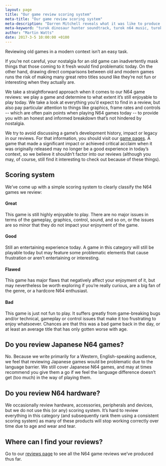 ```yaml
---
layout: page
title: "Our game review scoring system"
meta-title: "Our game review scoring system"
meta-description: "Darren Mitchell reveals what it was like to produce the soundtrack to Turok: Dinosaur Hunter for the Nintendo 64"
meta-keyword: "turok dinosaur hunter soundtrack, turok n64 music, turok n64, darren mitchell turok, making of turok"
author: "Martin Watts"
date: 2017-3-5 10:00:00 +0100
---
```


Reviewing old games in a modern context isn’t an easy task.

If you’re not careful, your nostalgia for an old game can inadvertently mask things that those coming to it fresh would find problematic today. On the other hand, drawing direct comparisons between old and modern games runs the risk of making many great retro titles sound like they’re not fun or interesting when they actually are.

We take a straightforward approach when it comes to our N64 game reviews: we play a game and determine to what extent it’s still enjoyable to play today. We take a look at everything you’d expect to find in a review, but also pay particular attention to things like graphics, frame rates and controls -- which are often pain points when playing N64 games today -- to provide you with an honest and informed breakdown that’s not hindered by nostalgia.

We try to avoid discussing a game’s development history, impact or legacy in our reviews. For that information, you should visit our [game pages](/games.html). A game that made a significant impact or achieved critical acclaim when it was originally released may no longer be a good experience in today’s context, so we believe it shouldn’t factor into our reviews (although you may, of course, still find it interesting to check out because of these things).

## Scoring system ##

We’ve come up with a simple scoring system to clearly classify the N64 games we review:

<h4>Great</h4>
<div class="score score--explained">
  <div class="score__great"></div>
</div>
<p>This game is still highly enjoyable to play. There are no major issues in terms of the gameplay, graphics, control, sound, and so on, or the issues are so minor that they do not impact your enjoyment of the game.</p>
<h4>Good</h4>
<div class="score score--explained">
  <div class="score__good"></div>
</div>
<p>Still an entertaining experience today. A game in this category will still be playable today but may feature some problematic elements that cause frustration or aren’t entertaining or interesting.</p>
<h4>Flawed</h4>
<div class="score score--explained">
  <div class="score__flawed"></div>
</div>
<p>This game has major flaws that negatively affect your enjoyment of it, but may nevertheless be worth exploring if you’re really curious, are a big fan of the genre, or a hardcore N64 enthusiast.</p>
<h4>Bad</h4>
<div class="score score--explained">
  <div class="score__bad"></div>
</div>
<p>This game is just not fun to play. It suffers greatly from game-breaking bugs and/or technical, gameplay or control issues that make it too frustrating to enjoy whatsoever. Chances are that this was a bad game back in the day, or at least an average title that has only gotten worse with age.</p>

## Do you review Japanese N64 games? ##

No. Because we write primarily for a Western, English-speaking audience, we feel that reviewing Japanese games would be problematic due to the language barrier. We still cover Japanese N64 games, and may at times recommend you give them a go if we feel the language difference doesn’t get (too much) in the way of playing them.

## Do you review N64 hardware? ##

We occasionally review hardware, accessories, peripherals and devices, but we do not use this (or any) scoring system. It’s hard to review everything in this category (and subsequently rank them using a consistent scoring system) as many of these products will stop working correctly over time due to age and wear and tear.

## Where can I find your reviews? ##

Go to our [reviews page](/reviews.html) to see all the N64 game reviews we’ve produced thus far.
